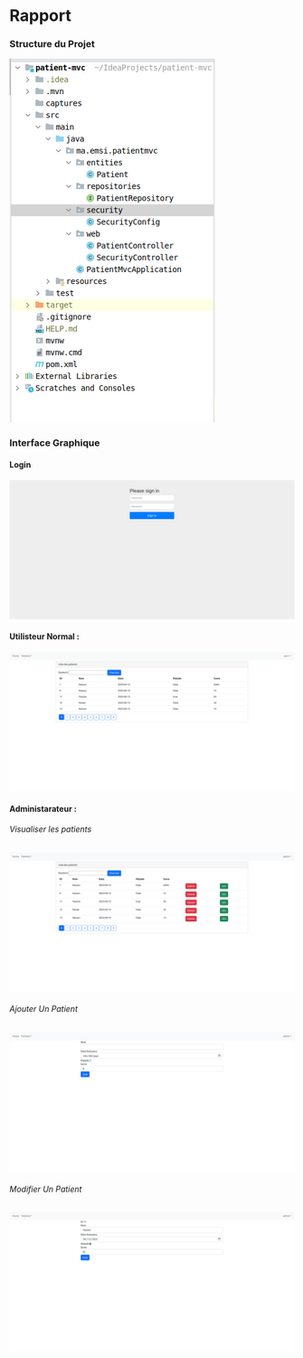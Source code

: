 <h1>Rapport</h1>
<h3>Structure du Projet</h3>
<img src="captures/pic1.png">
<h3>Interface Graphique</h3>
<h4>Login</h4>
<img src="captures/pic2.png">
<h4>Utilisteur Normal : </h4>
<img src="captures/pic6.png">
<h4>Administarateur : </h4>
<h6>Visualiser les patients</h6>
<img src="captures/pic3.png">
<h6>Ajouter Un Patient</h6>
<img src="captures/pic4.png">
<h6>Modifier Un Patient</h6>
<img src="captures/pic5.png">

